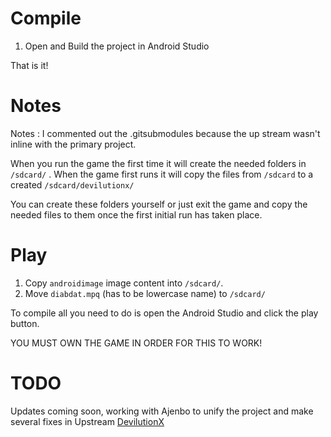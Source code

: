# Compile

1) Open and Build the project in Android Studio

That is it!

# Notes

Notes : I commented out the .gitsubmodules because the up stream wasn't inline with the primary project.

When you run the game the first time it will create the needed folders in  `/sdcard/` .
When the game first runs it will copy the files from `/sdcard` to a created `/sdcard/devilutionx/`

You can create these folders yourself or just exit the game and copy the needed files to them once the first initial run has taken place.

# Play
1) Copy  `androidimage` image content into `/sdcard/`.
2) Move `diabdat.mpq` (has to be lowercase name) to `/sdcard/`


To compile all you need to do is open the Android Studio and click the play button.

YOU MUST OWN THE GAME IN ORDER FOR THIS TO WORK!

# TODO
Updates coming soon, working with Ajenbo to unify the project and make several fixes in Upstream [DevilutionX](https://github.com/diasurgical/devilutionX)
